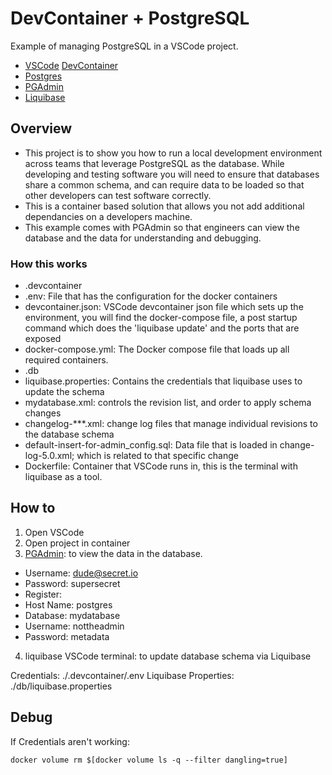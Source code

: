 # DevContainer + PostgreSQL
Example of managing PostgreSQL in a VSCode project.
- [VSCode](https://code.visualstudio.com/) [DevContainer](https://code.visualstudio.com/docs/devcontainers/containers)
- [Postgres](https://www.postgresql.org/)
- [PGAdmin](https://www.pgadmin.org/)
- [Liquibase](https://www.liquibase.org/)

## Overview
- This project is to show you how to run a local development environment across teams that leverage PostgreSQL as the database. While developing and testing software you will need to ensure that databases share a common schema, and can require data to be loaded so that other developers can test software correctly.
- This is a container based solution that allows you not add additional dependancies on a developers machine.
- This example comes with PGAdmin so that engineers can view the database and the data for understanding and debugging.

### How this works
- .devcontainer
 - .env: File that has the configuration for the docker containers
 - devcontainer.json: VSCode devcontainer json file which sets up the environment, you will find the docker-compose file, a post startup command which does the 'liquibase update' and the ports that are exposed
 - docker-compose.yml: The Docker compose file that loads up all required containers.
- .db
 - liquibase.properties: Contains the credentials that liquibase uses to update the schema
 - mydatabase.xml: controls the revision list, and order to apply schema changes
 - changelog-***.xml: change log files that manage individual revisions to the database schema
 - default-insert-for-admin_config.sql: Data file that is loaded in change-log-5.0.xml; which is related to that specific change
- Dockerfile: Container that VSCode runs in, this is the terminal with liquibase as a tool.

## How to
1. Open VSCode
2. Open project in container
3. [PGAdmin](http://localhost:5050): to view the data in the database.
- Username: dude@secret.io
- Password: supersecret
- Register:
 - Host Name: postgres
 - Database: mydatabase
 - Username: nottheadmin
 - Password: metadata
4. liquibase VSCode terminal: to update database schema via Liquibase

Credentials: ./.devcontainer/.env
Liquibase Properties: ./db/liquibase.properties


## Debug
If Credentials aren't working:
```
docker volume rm $[docker volume ls -q --filter dangling=true]
```